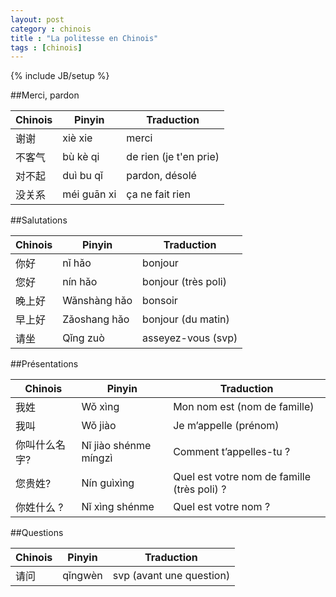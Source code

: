 ```yaml
---
layout: post
category : chinois
title : "La politesse en Chinois"
tags : [chinois]
---
```

{% include JB/setup %}

##Merci, pardon

Chinois | Pinyin | Traduction 
---|---|---
谢谢 | xiè xie | merci 
不客气 |bù kè qi |de rien (je t'en prie)
对不起 | duì bu qǐ  | pardon, désolé
没关系 | méi guān xi |  ça ne fait rien

##Salutations

Chinois | Pinyin | Traduction 
---|---|---
你好 | nǐ hǎo  | bonjour
您好 | nín hǎo | bonjour (très poli)
晚上好 | Wǎnshàng hǎo | bonsoir
早上好 | Zǎoshang hǎo | bonjour (du matin)
请坐 | Qǐng zuò | asseyez-vous (svp)

##Présentations

Chinois | Pinyin | Traduction 
---|---|---
我姓	 | Wǒ xìng 	 | Mon nom est (nom de famille)
我叫	 | Wǒ jiào	 | Je m’appelle (prénom)
你叫什么名字?	 | Nǐ jiào shénme míngzì	 | Comment t’appelles-tu ?
您贵姓?	 | Nín guìxìng	 | Quel est votre nom de famille (très poli) ?
你姓什么 ?	 | Nǐ xìng shénme	 | Quel est votre nom ?

 
##Questions

Chinois | Pinyin | Traduction 
---|---|---
请问	 | qǐngwèn	 | svp (avant une question)
